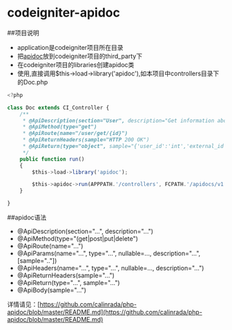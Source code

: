 # codeigniter-apidoc
##项目说明
* application是codeigniter项目所在目录
* 把[apidoc](https://github.com/calinrada/php-apidoc)放到codeigniter项目的third_party下
* 在codeigniter项目的libraries创建apidoc类
* 使用,直接调用$this->load->library('apidoc'),如本项目中controllers目录下的Doc.php
```javascript
<?php

class Doc extends CI_Controller {
    /**
     * @ApiDescription(section="User", description="Get information about user")
     * @ApiMethod(type="get")
     * @ApiRoute(name="/user/get/{id}")
     * @ApiReturnHeaders(sample="HTTP 200 OK")
     * @ApiReturn(type="object", sample="{'user_id':'int','external_id':'int','extra':{'type':'integer'}}")
     */
    public function run()
    {
        $this->load->library('apidoc');

        $this->apidoc->run(APPPATH.'/controllers', FCPATH.'/apidocs/v1');
    }

}
```


##apidoc语法

* @ApiDescription(section="...", description="...")
* @ApiMethod(type="(get|post|put|delete")
* @ApiRoute(name="...")
* @ApiParams(name="...", type="...", nullable=..., description="...", [sample=".."])
* @ApiHeaders(name="...", type="...", nullable=..., description="...")
* @ApiReturnHeaders(sample="...")
* @ApiReturn(type="...", sample="...")
* @ApiBody(sample="...")

详情请见：[https://github.com/calinrada/php-apidoc/blob/master/README.md](https://github.com/calinrada/php-apidoc/blob/master/README.md)

